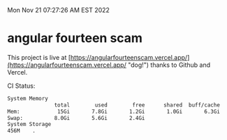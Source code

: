 Mon Nov 21 07:27:26 AM EST 2022

# angular fourteen scam


This project is live at [https://angularfourteenscam.vercel.app/](https://angularfourteenscam.vercel.app/ "dog!") thanks to Github and Vercel.

CI Status: 

```bash
System Memory
               total        used        free      shared  buff/cache   available
Mem:            15Gi       7.8Gi       1.2Gi       1.0Gi       6.3Gi       6.1Gi
Swap:          8.0Gi       5.6Gi       2.4Gi
System Storage
456M	.
```
```bash
